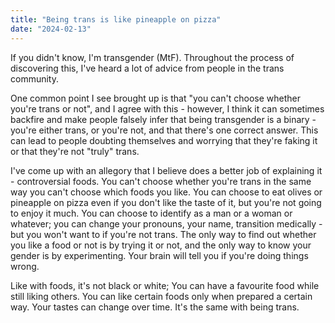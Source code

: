 ```yaml
---
title: "Being trans is like pineapple on pizza"
date: "2024-02-13"
---
```

If you didn't know, I'm transgender (MtF). Throughout the process of discovering this, I've heard a lot of advice from people in the trans community.

One common point I see brought up is that "you can't choose whether you're trans or not", and I agree with this - however, I think it can sometimes backfire and make people falsely infer that being transgender is a binary - you're either trans, or you're not, and that there's one correct answer. This can lead to people doubting themselves and worrying that they're faking it or that they're not "truly" trans.

I've come up with an allegory that I believe does a better job of explaining it - controversial foods. You can't choose whether you're trans in the same way you can't choose which foods you like. You can choose to eat olives or pineapple on pizza even if you don't like the taste of it, but you're not going to enjoy it much. You can choose to identify as a man or a woman or whatever; you can change your pronouns, your name, transition medically - but you won't want to if you're not trans. The only way to find out whether you like a food or not is by trying it or not, and the only way to know your gender is by experimenting. Your brain will tell you if you're doing things wrong.

Like with foods, it's not black or white; You can have a favourite food while still liking others. You can like certain foods only when prepared a certain way. Your tastes can change over time. It's the same with being trans.